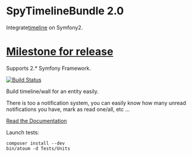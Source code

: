 SpyTimelineBundle 2.0
=====================

Integrate[timeline](https://github.com/stephpy/timeline) on Symfony2.

[Milestone for release](https://github.com/stephpy/TimelineBundle/issues?milestone=1&page=1&state=open)
==============================

Supports 2.* Symfony Framework.

[![Build Status](https://secure.travis-ci.org/stephpy/TimelineBundle.png)](http://travis-ci.org/stephpy/TimelineBundle)

Build timeline/wall for an entity easily.

There is too a notification system, you can easily know how many unread notifications you have, mark as read one/all, etc ...

[Read the Documentation](https://github.com/stephpy/TimelineBundle/blob/master/Resources/doc/index.markdown)

Launch tests:

```
composer install --dev
bin/atoum -d Tests/Units
```
